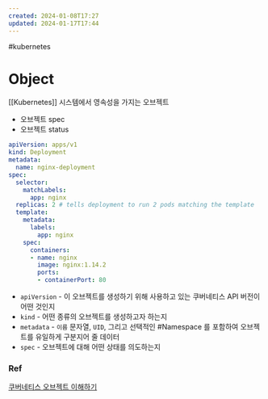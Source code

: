 ```yaml
---
created: 2024-01-08T17:27
updated: 2024-01-17T17:44
---
```

#kubernetes 
# Object
[[Kubernetes]] 시스템에서 영속성을 가지는 오브젝트

- 오브젝트 spec
- 오브젝트 status

```yaml
apiVersion: apps/v1
kind: Deployment
metadata:
  name: nginx-deployment
spec:
  selector:
    matchLabels:
      app: nginx
  replicas: 2 # tells deployment to run 2 pods matching the template
  template:
    metadata:
      labels:
        app: nginx
    spec:
      containers:
      - name: nginx
        image: nginx:1.14.2
        ports:
        - containerPort: 80
```

- `apiVersion` - 이 오브젝트를 생성하기 위해 사용하고 있는 쿠버네티스 API 버전이 어떤 것인지
- `kind` - 어떤 종류의 오브젝트를 생성하고자 하는지
- `metadata` - `이름` 문자열, `UID`, 그리고 선택적인 #Namespace 를 포함하여 오브젝트를 유일하게 구분지어 줄 데이터
- `spec` - 오브젝트에 대해 어떤 상태를 의도하는지


### Ref
[쿠버네티스 오브젝트 이해하기](https://kubernetes.io/ko/docs/concepts/overview/working-with-objects/kubernetes-objects/)
